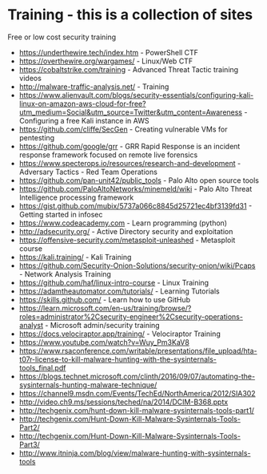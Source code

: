# Training - this is a collection of sites
Free or low cost security training  
* https://underthewire.tech/index.htm - PowerShell CTF  
* https://overthewire.org/wargames/ - Linux/Web CTF  
* https://cobaltstrike.com/training - Advanced Threat Tactic training videos  
* http://malware-traffic-analysis.net/ - Training  
* https://www.alienvault.com/blogs/security-essentials/configuring-kali-linux-on-amazon-aws-cloud-for-free?utm_medium=Social&utm_source=Twitter&utm_content=Awareness - Configuring a free Kali instance in AWS  
* https://github.com/cliffe/SecGen - Creating vulnerable VMs for pentesting  
* https://github.com/google/grr - GRR Rapid Response is an incident response framework focused on remote live forensics  
* https://www.specterops.io/resources/research-and-development - Adversary Tactics - Red Team Operations  
* https://github.com/pan-unit42/public_tools - Palo Alto open source tools  
* https://github.com/PaloAltoNetworks/minemeld/wiki - Palo Alto Threat Intelligence processing framework  
* https://gist.github.com/mubix/5737a066c8845d25721ec4bf3139fd31 - Getting started in infosec  
* https://www.codeacademy.com - Learn programming (python)  
* http://adsecurity.org/ - Active Directory security and exploitation  
* https://offensive-security.com/metasploit-unleashed - Metasploit course  
* https://kali.training/ - Kali Training  
* https://github.com/Security-Onion-Solutions/security-onion/wiki/Pcaps - Network Analysis Training  
* https://github.com/haf/linux-intro-course - Linux Training  
* https://adamtheautomator.com/tutorials/ - Learning Tutorials  
* https://skills.github.com/ - Learn how to use GitHub  
* https://learn.microsoft.com/en-us/training/browse/?roles=administrator%2Csecurity-engineer%2Csecurity-operations-analyst - Microsoft admin/security training  
* https://docs.velociraptor.app/training/ - Velociraptor Training  
* https://www.youtube.com/watch?v=Wuy_Pm3KaV8  
* https://www.rsaconference.com/writable/presentations/file_upload/hta-t07r-license-to-kill-malware-hunting-with-the-sysinternals-tools_final.pdf  
* https://blogs.technet.microsoft.com/clinth/2016/09/07/automating-the-sysinternals-hunting-malware-technique/  
* https://channel9.msdn.com/Events/TechEd/NorthAmerica/2012/SIA302  
* http://video.ch9.ms/sessions/teched/na/2014/DCIM-B368.pptx  
* http://techgenix.com/hunt-down-kill-malware-sysinternals-tools-part1/  
* http://techgenix.com/Hunt-Down-Kill-Malware-Sysinternals-Tools-Part2/  
* http://techgenix.com/Hunt-Down-Kill-Malware-Sysinternals-Tools-Part3/  
* http://www.itninja.com/blog/view/malware-hunting-with-sysinternals-tools  

